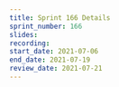 ```yaml
---
title: Sprint 166 Details
sprint_number: 166
slides:
recording:
start_date: 2021-07-06
end_date: 2021-07-19
review_date: 2021-07-21
---
```

